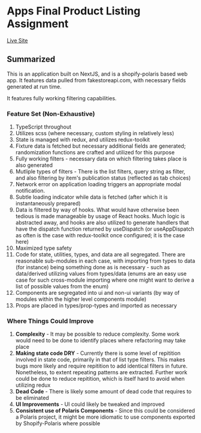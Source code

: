 # Apps Final Product Listing Assignment

[Live Site](https://affectionate-wozniak-0d9d9b.netlify.app/)

## Summarized

This is an application built on NextJS, and is a shopify-polaris based web app.
It features data pulled from fakestoreapi.com, with necessary fields generated at run time.

It features fully working filtering capabilities.

### Feature Set (Non-Exhaustive)

1. TypeScript throughout
1. Utilizes scss (where necessary, custom styling in relatively less)
1. State is managed with redux, and utilizes redux-toolkit
1. Fixture data is fetched but necessary additional fields are generated; randomization functions are crafted and utilized for this purpose
1. Fully working filters - necessary data on which filtering takes place is also generated
1. Mutliple types of filters - There is the list filters, query string as filter, and also filtering by item's publication status (reflected as tab choices)
1. Network error on application loading triggers an appropriate modal notification.
1. Subtle loading indicator while data is fetched (after which it is instantaneously prepared)
1. Data is filtered by way of hooks. What would have otherwise been tedious is made manageable by usage of React hooks. Much logic is abstracted away,
   and hooks are also utilized to generate handlers that have the dispatch function returned by useDispatch (or useAppDispatch as often is the case with redux-toolkit once configured; it is the case here)
1. Maximized type safety
1. Code for state, utilities, types, and data are all segregated. There are reasonable sub-modules in each case, with importing from types to data (for instance) being something done as is necessary - such as data/derived utilizing values from types/data (enums are an easy use case for such cross-module importing where one might want to derive a list of possible values from the enum)
1. Components are segregated into ui and non-ui variants (by way of modules within the higher level components module)
1. Props are placed in types/prop-types and imported as necessary

### Where Things Could Improve

1. **Complexity** - It may be possible to reduce complexity. Some work would need to be done to identify places where refactoring may take place
1. **Making state code DRY** - Currently there is some level of repitition involved in state code, primarily in that of list type filters. This makes bugs more likely and require repitition to add identical filters in future. Nonetheless, to extent repeating patterns are extracted. Further work could be done to reduce repitition, which is itself hard to avoid when utilizing redux
1. **Dead Code** - There is likely some amount of dead code that requires to be eliminated
1. **UI Improvements** - UI could likely be tweaked and improved
1. **Consistent use of Polaris Components** - Since this could be considered a Polaris project, it might be more idiomatic to use components exported by Shopify-Polaris where possible
